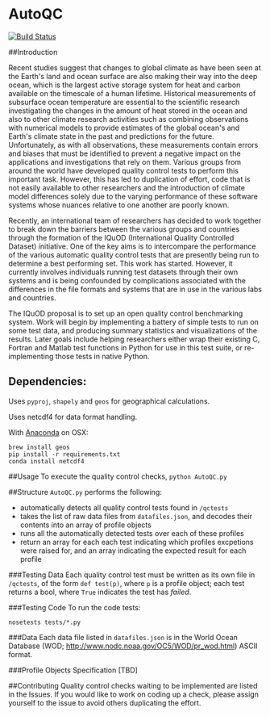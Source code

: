 AutoQC
======

[![Build Status](https://travis-ci.org/IQuOD/AutoQC.svg?branch=master)](https://travis-ci.org/IQuOD/AutoQC)

##Introduction

Recent studies suggest that changes to global climate as have been seen at the Earth's land and ocean surface are also making their way into the deep ocean, which is the largest active storage system for heat and carbon available on the timescale of a human lifetime. Historical measurements of subsurface ocean temperature are essential to the scientific research investigating the changes in the amount of heat stored in the ocean and also to other climate research activities such as combining observations with numerical models to provide estimates of the global ocean's and Earth's climate state  in the past and predictions for the future. Unfortunately, as with all observations, these measurements contain errors and biases that must be identified to prevent a negative impact on the applications and investigations that rely on them. Various groups from around the world have developed quality control tests to perform this important task. However, this has led to duplication of effort, code that is not easily available to other researchers and the introduction of climate model differences solely due to the varying performance of these software systems whose nuances relative to one another are poorly known.

Recently, an international team of researchers has decided to work together to break down the barriers between the various groups and countries through the formation of the IQuOD (International Quality Controlled Dataset) initiative. One of the key aims is to intercompare the performance of the various automatic quality control tests that are presently being run to determine a best performing set. This work has started. However, it currently involves individuals running test datasets through their own systems and is being confounded by complications associated with the differences in the file formats and systems that are in use in the various labs and countries.

The IQuOD proposal is to set up an open quality control benchmarking system.  Work will begin by implementing a battery of simple tests to run on some test data, and producing summary statistics and visualizations of the results.  Later goals include helping researchers either wrap their existing C, Fortran and Matlab test functions in Python for use in this test suite, or re-implementing those tests in native Python.

## Dependencies:

Uses `pyproj`, `shapely` and `geos` for geographical calculations.

Uses netcdf4 for data format handling.

With [Anaconda](https://store.continuum.io/cshop/anaconda/) on OSX:

```
brew install geos
pip install -r requirements.txt
conda install netcdf4
```

##Usage
To execute the quality control checks,
`python AutoQC.py`

##Structure
`AutoQC.py` performs the following:
 - automatically detects all quality control tests found in `/qctests`
 - takes the list of raw data files from `datafiles.json`, and decodes their contents into an array of profile objects
 - runs all the automatically detected tests over each of these profiles
 - return an array for each each test indicating which profiles excpetions were raised for, and an array indicating the expected result for each profile

###Testing Data
Each quality control test must be written as its own file in `/qctests`, of the form `def test(p)`, where `p` is a profile object; each test returns a bool, where `True` indicates the test has *failed*.

###Testing Code
To run the code tests:

```
nosetests tests/*.py
```

###Data
Each data file listed in `datafiles.json` is in the World Ocean Database (WOD; http://www.nodc.noaa.gov/OC5/WOD/pr_wod.html) ASCII format.

###Profile Objects Specification
[TBD]

##Contributing
Quality control checks waiting to be implemented are listed in the Issues. If you would like to work on coding up a check, please assign yourself to the issue to avoid others duplicating the effort.
